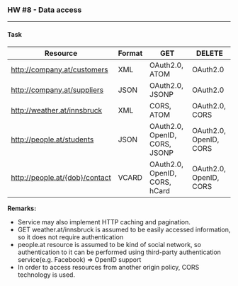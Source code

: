 ### HW #8 - Data access
---

#### Task 

| Resource 						| Format | GET                  | DELETE   |  
|------------------------------|-------|-----------------------|----------|  
| http://company.at/customers  | XML 	| OAuth2.0, ATOM        | OAuth2.0 |  
| http://company.at/suppliers  | JSON	| OAuth2.0, JSONP       | OAuth2.0 |  
| http://weather.at/innsbruck  | XML	| CORS, ATOM            | OAuth2.0, CORS |  
| http://people.at/students    | JSON	| OAuth2.0, OpenID, CORS, JSONP | OAuth2.0, OpenID, CORS |  
| http://people.at/{dob}/contact|VCARD	| OAuth2.0, OpenID, CORS, hCard | OAuth2.0, OpenID, CORS |  

__Remarks:__  
* Service may also implement HTTP caching and pagination.
* GET weather.at/innsbruck is assumed to be easily accessed information, so it does not require authentication
* people.at resource is assumed to be kind of social network, so authentication to it can be performed using third-party authentication service(e.g. Facebook) => OpenID support
* In order to access resources from another origin policy, CORS technology is used.